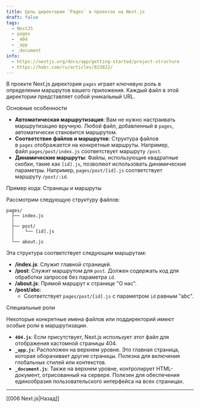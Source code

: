 ```yaml
---
title: Цель директории `Pages` в проектах на Next.js
draft: false
tags:
  - NextJS
  - pages
  - _404
  - _app
  - _document
info:
  - https://nextjs.org/docs/app/getting-started/project-structure
  - https://habr.com/ru/articles/823822/
---
```

В проекте Next.js директория `pages` играет ключевую роль в определении маршрутов вашего приложения. Каждый файл в этой директории представляет собой уникальный URL.

Основные особенности

- **Автоматическая маршрутизация**: Вам не нужно настраивать маршрутизацию вручную. Любой файл, добавленный в `pages`, автоматически становится маршрутом.
- **Соответствие файлов и маршрутов**: Структура файлов в `pages` отображается на конкретные маршруты. Например, файл `pages/post/index.js` соответствует маршруту `/post`.
- **Динамические маршруты**: Файлы, использующие квадратные скобки, такие как `[id].js`, позволяют использовать динамические параметры. Например, `pages/post/[id].js` соответствует маршруту `/post/:id`.

Пример кода: Страницы и маршруты

Рассмотрим следующую структуру файлов:

```plaintext
pages/
  ├── index.js
  │
  ├── post/
  │    └── [id].js
  │
  └── about.js
```

Эта структура соответствует следующим маршрутам:

- **/index.js**: Служит главной страницей.
- **/post**: Служит маршрутом для `post`. Должен содержать код для обработки запросов без параметра `id`.
- **/about.js**: Прямой маршрут к странице "О нас".
- **/post/abc**:
    - Соответствует `pages/post/[id].js` с параметром `id` равным "abc".

Специальные роли

Некоторые конкретные имена файлов или поддиректорий имеют особые роли в маршрутизации.
- **`404.js`**: Если присутствует, Next.js использует этот файл для отображения кастомной страницы 404.
- **`_app.js`**: Расположен на верхнем уровне. Это главная страница, которая оборачивает другие страницы. Полезна для включения глобальных стилей или контекстов.
- **`_document.js`**: Также на верхнем уровне, контролирует HTML-документ, отрисованный на сервере. Полезен для обеспечения единообразия пользовательского интерфейса на всех страницах.

____

[[006 Next.js|Назад]]